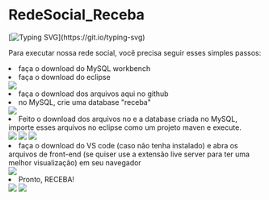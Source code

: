 # RedeSocial_Receba

[![Typing SVG](https://readme-typing-svg.herokuapp.com?font=Share+Tech+Mono&color=36d921&width=350&height=50&lines=Olá+mundo!...;&#x1F50B;)](https://git.io/typing-svg)

Para executar nossa rede social, você precisa seguir esses simples passos:
<li>faça o download do MySQL workbench</li>

<li>faça o download do eclipse  </li>
<img src = "https://user-images.githubusercontent.com/88565656/208253063-42309a7b-bd76-47e7-a6c3-e10973829145.png">

<li>faça o download dos arquivos aqui no github</li>

<li> no MySQL, crie uma database "receba"</li>
<img src = "https://user-images.githubusercontent.com/88565656/208253076-4acd456a-e1c1-47cc-bdb9-3ba651469e22.jpeg">

<li>Feito o download dos arquivos no e a database criada no MySQL,  importe esses  arquivos no eclipse como um projeto maven e execute.</li>
<img src = "https://user-images.githubusercontent.com/88565656/208253132-4876e5b6-012c-4bd4-a954-90c23f5341ec.jpeg">
<img src = "https://user-images.githubusercontent.com/88565656/208253146-ed28d6be-c8d7-4c9d-9a2c-904630acdbcb.jpeg">
<img src = "https://user-images.githubusercontent.com/88565656/208253167-374f8050-5b4e-4926-bec9-ac1ef6efb5d5.jpeg">

<li> faça o download do VS code (caso não tenha instalado) e abra os arquivos de front-end (se quiser use a extensão live server para ter uma melhor visualização) em seu navegador </li>
<img src = "https://user-images.githubusercontent.com/88565656/208253181-5ccb49c2-2a98-4a18-9ea7-ebeac56da93b.jpeg">

<li> Pronto, RECEBA!</li></li>
<img src = "https://user-images.githubusercontent.com/88565656/208253276-8cab389d-3745-40d9-bd0f-e1bca71d0555.png">
<img src = "https://user-images.githubusercontent.com/88565656/208253289-0d02423a-3e54-46b9-95e1-4f2c9d7b5f9d.png">
